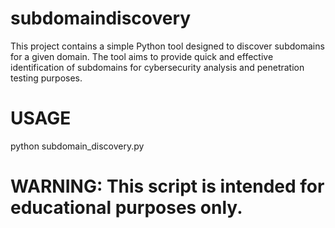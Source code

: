 # subdomaindiscovery
This project contains a simple Python tool designed to discover subdomains for a given domain. The tool aims to provide quick and effective identification of subdomains for cybersecurity analysis and penetration testing purposes.


# USAGE

python subdomain_discovery.py

# WARNING: This script is intended for educational purposes only. 
